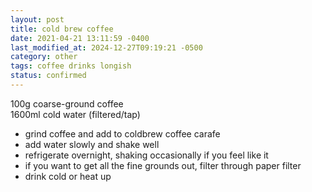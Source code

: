 ```yaml
---
layout: post
title: cold brew coffee
date: 2021-04-21 13:11:59 -0400
last_modified_at: 2024-12-27T09:19:21 -0500
category: other
tags: coffee drinks longish
status: confirmed
---
```


100g coarse-ground coffee  
1600ml cold water (filtered/tap)  
* grind coffee and add to coldbrew coffee carafe
* add water slowly and shake well
* refrigerate overnight, shaking occasionally if you feel like it
* if you want to get all the fine grounds out, filter through paper filter
* drink cold or heat up
